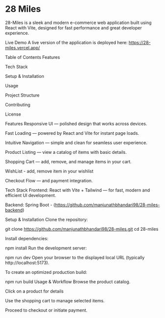 # 28 Miles

28-Miles is a sleek and modern e-commerce web application built using React with Vite, designed for fast performance and great developer experience.

Live Demo
A live version of the application is deployed here:
https://28-miles.vercel.app/

Table of Contents
Features

Tech Stack

Setup & Installation

Usage

Project Structure

Contributing

License

Features
Responsive UI — polished design that works across devices.

Fast Loading — powered by React and Vite for instant page loads.

Intuitive Navigation — simple and clean for seamless user experience.

Product Listing — view a catalog of items with basic details.

Shopping Cart — add, remove, and manage items in your cart.

WishList - add, remove item in your wishlist

Checkout Flow — and payment integration.

Tech Stack
Frontend: React with Vite + Tailwind — for fast, modern and efficient UI development.

Backend: Spring Boot - (https://github.com/manjunathbhandari98/28-miles-backend)

Setup & Installation
Clone the repository:

git clone https://github.com/manjunathbhandari98/28-miles.git
cd 28-miles

Install dependencies:

npm install
Run the development server:

npm run dev
Open your browser to the displayed local URL (typically http://localhost:5173).

To create an optimized production build:

npm run build
Usage & Workflow
Browse the product catalog.

Click on a product for details 

Use the shopping cart to manage selected items.

Proceed to checkout or initiate payment.
